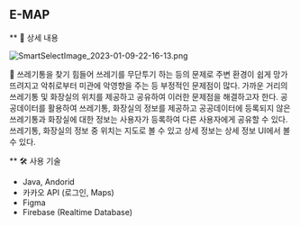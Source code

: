 ## E-MAP

** 📃 상세 내용

![SmartSelectImage_2023-01-09-22-16-13.png](https://s3-us-west-2.amazonaws.com/secure.notion-static.com/678b8f95-2c48-4cfb-80c5-a4c6c1448409/SmartSelectImage_2023-01-09-22-16-13.png)


<aside>
🍢 쓰레기통을 찾기 힘들어 쓰레기를 무단투기 하는 등의 문제로 주변 환경이 쉽게 망가뜨려지고 악취로부터 미관에 악영향을 주는 등 부정적인 문제점이 많다. 가까운 거리의 쓰레기통 및 화장실의 위치를 제공하고 공유하여 이러한 문제점을 해결하고자 한다. 공공데이터를 활용하여 쓰레기통, 화장실의 정보를 제공하고 공공데이터에 등록되지 않은 쓰레기통과 화장실에 대한 정보는 사용자가 등록하여 다른 사용자에게 공유할 수 있다. 쓰레기통, 화장실의 정보 중 위치는 지도로 볼 수 있고 상세 정보는 상세 정보 UI에서 볼 수 있다.

</aside>

** 🛠 사용 기술

- Java, Andorid
- 카카오 API (로그인, Maps)
- Figma
- Firebase (Realtime Database)
